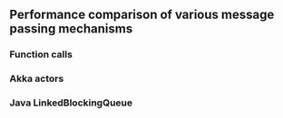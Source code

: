 ## Performance comparison of various message passing mechanisms

### Function calls

### Akka actors

### Java LinkedBlockingQueue

